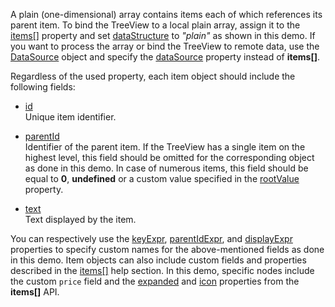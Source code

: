 A plain (one-dimensional) array contains items each of which references its parent item. To bind the TreeView to a local plain array, assign it to the [items[]](/Documentation/ApiReference/UI_Components/dxTreeView/Configuration/items/) property and set [dataStructure](/Documentation/ApiReference/UI_Components/dxTreeView/Configuration/#dataStructure) to *"plain"* as shown in this demo. If you want to process the array or bind the TreeView to remote data, use the [DataSource](/Documentation/ApiReference/Data_Layer/DataSource/) object and specify the [dataSource](/Documentation/ApiReference/UI_Components/dxTreeView/Configuration/#dataSource) property instead of **items[]**.

Regardless of the used property, each item object should include the following fields:

* [id](/Documentation/ApiReference/UI_Components/dxTreeView/Configuration/items/#id)             
Unique item identifier.

* [parentId](/Documentation/ApiReference/UI_Components/dxTreeView/Configuration/items/#parentId)           
Identifier of the parent item. If the TreeView has a single item on the highest level, this field should be omitted for the corresponding object as done in this demo. In case of numerous items, this field should be equal to **0**, **undefined** or a custom value specified in the [rootValue](/Documentation/ApiReference/UI_Components/dxTreeView/Configuration/#rootValue) property.

* [text](/Documentation/ApiReference/UI_Components/dxTreeView/Configuration/items/#text)         
Text displayed by the item.

You can respectively use the [keyExpr](/Documentation/ApiReference/UI_Components/dxTreeView/Configuration/#keyExpr), [parentIdExpr](/Documentation/ApiReference/UI_Components/dxTreeView/Configuration/#parentIdExpr), and [displayExpr](/Documentation/ApiReference/UI_Components/dxTreeView/Configuration/#displayExpr) properties to specify custom names for the above-mentioned fields as done in this demo. Item objects can also include custom fields and properties described in the [items[]](/Documentation/ApiReference/UI_Components/dxTreeView/Configuration/items/) help section. In this demo, specific nodes include the custom `price` field and the [expanded](/Documentation/ApiReference/UI_Components/dxTreeView/Configuration/items/#expanded) and [icon](/Documentation/ApiReference/UI_Components/dxTreeView/Configuration/items/#icon) properties from the **items[]** API.
